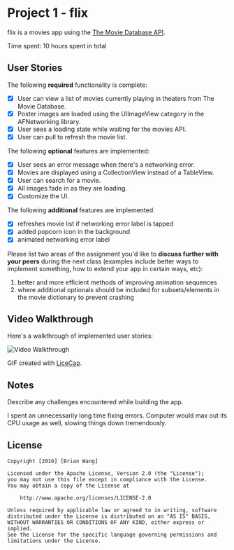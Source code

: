 # Project 1 - flix

flix is a movies app using the [The Movie Database API](http://docs.themoviedb.apiary.io/#).

Time spent: 10 hours spent in total

## User Stories

The following **required** functionality is complete:

- [x] User can view a list of movies currently playing in theaters from The Movie Database.
- [x] Poster images are loaded using the UIImageView category in the AFNetworking library.
- [x] User sees a loading state while waiting for the movies API.
- [x] User can pull to refresh the movie list.

The following **optional** features are implemented:

- [x] User sees an error message when there's a networking error.
- [x] Movies are displayed using a CollectionView instead of a TableView.
- [x] User can search for a movie.
- [x] All images fade in as they are loading.
- [x] Customize the UI.

The following **additional** features are implemented:

- [x] refreshes movie list if networking error label is tapped
- [x] added popcorn icon in the background
- [x] animated networking error label

Please list two areas of the assignment you'd like to **discuss further with your peers** during the next class (examples include better ways to implement something, how to extend your app in certain ways, etc):

1. better and more efficient methods of improving animation sequences 
2. where additional optionals should be included for subsets/elements in the movie dictionary to prevent crashing

## Video Walkthrough 

Here's a walkthrough of implemented user stories:

<img src='http://imgur.com/nss3SOG.gif' title='Video Walkthrough' width='' alt='Video Walkthrough' />

GIF created with [LiceCap](http://www.cockos.com/licecap/).

## Notes

Describe any challenges encountered while building the app.

I spent an unnecessarily long time fixing errors.
Computer would max out its CPU usage as well, slowing things down tremendously.

## License

    Copyright [2016] [Brian Wang]

    Licensed under the Apache License, Version 2.0 (the "License");
    you may not use this file except in compliance with the License.
    You may obtain a copy of the License at

        http://www.apache.org/licenses/LICENSE-2.0

    Unless required by applicable law or agreed to in writing, software
    distributed under the License is distributed on an "AS IS" BASIS,
    WITHOUT WARRANTIES OR CONDITIONS OF ANY KIND, either express or implied.
    See the License for the specific language governing permissions and
    limitations under the License.
